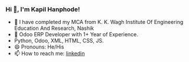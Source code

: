 ### Hi 👋, I'm Kapil Hanphode!

- 🔭 I have completed my MCA from K. K. Wagh Institute Of Engineering Education And Research, Nashik
- 🌱 Odoo ERP Developer with 1+ Year of Experience.
- Python, Odoo, XML, HTML, CSS, JS.
- 😄 Pronouns: He/His
- 📫 How to reach me: [linkedin](https://www.linkedin.com/in/kapil-hanphode11/)


